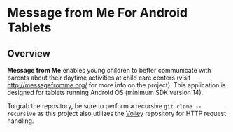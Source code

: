 Message from Me For Android Tablets
===================================

Overview
--------

**Message from Me** enables young children to better communicate with parents about their daytime activities at child care centers (visit http://messagefromme.org/ for more info on the project). This application is designed for tablets running Android OS (minimum SDK version 14).

To grab the repository, be sure to perform a recursive `git clone --recursive` as this project also utilizes the [Volley](https://developer.android.com/training/volley/index.html) repository for HTTP request handling.
